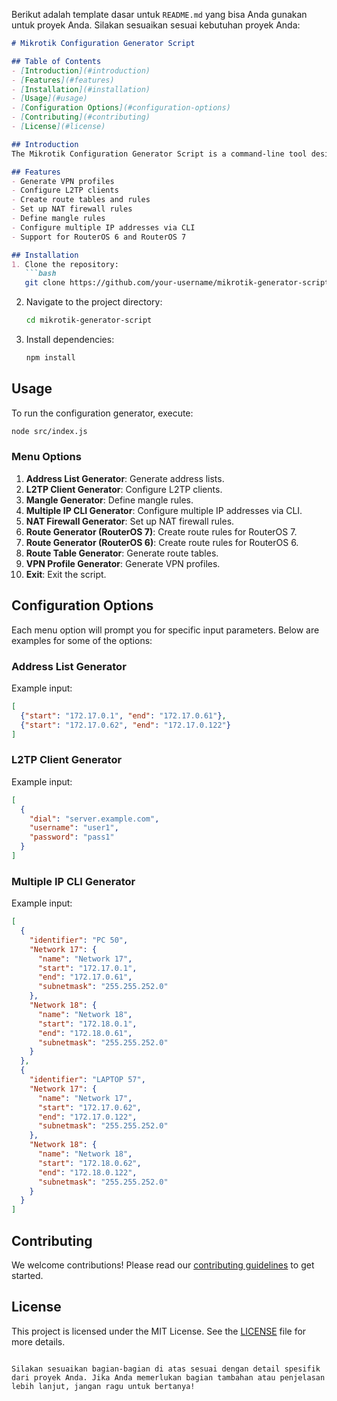 Berikut adalah template dasar untuk `README.md` yang bisa Anda gunakan untuk proyek Anda. Silakan sesuaikan sesuai kebutuhan proyek Anda:

```markdown
# Mikrotik Configuration Generator Script

## Table of Contents
- [Introduction](#introduction)
- [Features](#features)
- [Installation](#installation)
- [Usage](#usage)
- [Configuration Options](#configuration-options)
- [Contributing](#contributing)
- [License](#license)

## Introduction
The Mikrotik Configuration Generator Script is a command-line tool designed to simplify the process of generating configuration scripts for Mikrotik devices. This tool supports generating configurations for various network elements including VPN profiles, L2TP clients, route tables, NAT firewalls, mangle rules, and more.

## Features
- Generate VPN profiles
- Configure L2TP clients
- Create route tables and rules
- Set up NAT firewall rules
- Define mangle rules
- Configure multiple IP addresses via CLI
- Support for RouterOS 6 and RouterOS 7

## Installation
1. Clone the repository:
   ```bash
   git clone https://github.com/your-username/mikrotik-generator-script.git
   ```
2. Navigate to the project directory:
   ```bash
   cd mikrotik-generator-script
   ```
3. Install dependencies:
   ```bash
   npm install
   ```

## Usage
To run the configuration generator, execute:
```bash
node src/index.js
```

### Menu Options
1. **Address List Generator**: Generate address lists.
2. **L2TP Client Generator**: Configure L2TP clients.
3. **Mangle Generator**: Define mangle rules.
4. **Multiple IP CLI Generator**: Configure multiple IP addresses via CLI.
5. **NAT Firewall Generator**: Set up NAT firewall rules.
6. **Route Generator (RouterOS 7)**: Create route rules for RouterOS 7.
7. **Route Generator (RouterOS 6)**: Create route rules for RouterOS 6.
8. **Route Table Generator**: Generate route tables.
9. **VPN Profile Generator**: Generate VPN profiles.
0. **Exit**: Exit the script.

## Configuration Options
Each menu option will prompt you for specific input parameters. Below are examples for some of the options:

### Address List Generator
Example input:
```json
[
  {"start": "172.17.0.1", "end": "172.17.0.61"},
  {"start": "172.17.0.62", "end": "172.17.0.122"}
]
```

### L2TP Client Generator
Example input:
```json
[
  {
    "dial": "server.example.com",
    "username": "user1",
    "password": "pass1"
  }
]
```

### Multiple IP CLI Generator
Example input:
```json
[
  {
    "identifier": "PC 50",
    "Network 17": {
      "name": "Network 17",
      "start": "172.17.0.1",
      "end": "172.17.0.61",
      "subnetmask": "255.255.252.0"
    },
    "Network 18": {
      "name": "Network 18",
      "start": "172.18.0.1",
      "end": "172.18.0.61",
      "subnetmask": "255.255.252.0"
    }
  },
  {
    "identifier": "LAPTOP 57",
    "Network 17": {
      "name": "Network 17",
      "start": "172.17.0.62",
      "end": "172.17.0.122",
      "subnetmask": "255.255.252.0"
    },
    "Network 18": {
      "name": "Network 18",
      "start": "172.18.0.62",
      "end": "172.18.0.122",
      "subnetmask": "255.255.252.0"
    }
  }
]
```

## Contributing
We welcome contributions! Please read our [contributing guidelines](CONTRIBUTING.md) to get started.

## License
This project is licensed under the MIT License. See the [LICENSE](LICENSE) file for more details.
```

Silakan sesuaikan bagian-bagian di atas sesuai dengan detail spesifik dari proyek Anda. Jika Anda memerlukan bagian tambahan atau penjelasan lebih lanjut, jangan ragu untuk bertanya!